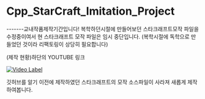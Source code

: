 # Cpp_StarCraft_Imitation_Project
-------교내작품제작기간입니다!
복학하던시절에 만들어보던 스타크래프트모작 파일을 수정중이여서
현 스타크래프트 모작 파일은 임시 중단입니다.
(복학시절에 독학으로 만들었던 것이라 리팩토링이 상당히 필요합니다)

(제작 현황)하단의 YOUTUBE 링크

[![Video Label](http://img.youtube.com/vi/K325UMU-BvA/0.jpg)](https://www.youtube.com/watch?v=K325UMU-BvA)



깃허브를 알기 이전에 제작하였던 스타크래프트의 모작 소스파일이 사라져
새롭게 제작하여봅니다.
